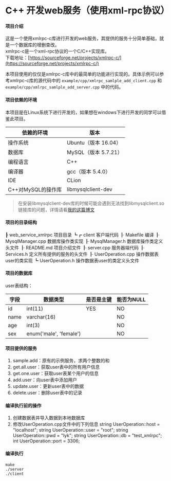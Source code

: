 # C++ 开发web服务（使用xml-rpc协议）

#### 项目介绍
这是一个使用xmlrpc-c库进行开发的web服务，其提供的服务十分简单基础，就是一个数据库的增删查改。  
xmlrpc-c是一个xml-rpc协议的一个C/C++实现库。  
下载地址：[https://sourceforge.net/projects/xmlrpc-c/](https://sourceforge.net/projects/xmlrpc-c/)  

本项目使用的仅仅是xmlrpc-c库中的最简单的功能进行实现的。具体示例可以参考xmlrpc-c库的源代码中的 `example/cpp/xmlrpc_samlple_add_client.cpp` 和 `example/cpp/xmlrpc_samlple_add_server.cpp` 中的代码。  

#### 项目依赖的环境
本项目是在Linux系统下进行开发的，如果想在windows下进行开发的同学可以借鉴此项目。  

| 依赖的环境 | 版本 |
|------|----------------------|
| 操作系统 | Ubuntu（版本 16.04） |
| 数据库 | MySQL（版本 5.7.21） |
| 编程语言 | C++ |
| 编译器 | gcc（版本 5.4.0） |
| IDE | CLion |
| C++对MySQL的操作库 | libmysqlclient-dev |

> 在安装libmysqlclient-dev库的时候可能会遇到无法找到libmysqlclient.so链接库的问题，详情请看[我的这篇博文](https://ison-laihus.github.io/2018/03/26/Linux-%E4%B8%8B%E5%AE%89%E8%A3%85libmysqlclient-dev%E6%89%BE%E4%B8%8D%E5%88%B0%E9%93%BE%E6%8E%A5%E5%BA%93/)

#### 项目的目录结构
┠ web_service_xmlrpc	项目目录
┗┏ client	客户端代码
  ┠ Makefile	编译
  ┠ MysqlManager.cpp	数据库操作类实现
  ┠ MysqlManager.h	数据库操作类定义头文件
  ┠ README.md	项目介绍文件
  ┠ server.cpp	服务器端代码
  ┠ Services.h	定义所有提供的服务的头文件
  ┠ UserOperation.cpp	操作数据表user的类实现
  ┗ UserOperation.h	操作数据表user的类定义头文件

#### 项目的数据库
user表结构：  

| 字段 | 数据类型 | 是否是主键 | 能否为NULL |
|------|---------|------------|------------|
| id | int(11) | YES | NO |
| name | varchar(16) | | NO |
| age | int(3) | | NO |
| sex | enum('male', 'female') | | NO |


#### 项目提供的服务
1. sample.add：原有的示例服务，求两个整数的和
2. get.all.user：获取user表中的所有用户信息
3. get.one.user：获取user表某个用户的信息
4. add.user：向user表中添加用户
5. update.user：更新user表中的数据
6. delete.user：删除user表中的记录

#### 编译执行前的操作
1. 创建数据表并导入数据到本地数据库
2. 修改UserOperation.cpp文件中的下列信息
		string UserOperation::host = "localhost";
		string UserOperation::user = "root";
		string UserOperation::pwd = "lyk";
		string UserOperation::db = "test_xmlrpc";
		int UserOperation::port = 3306;

#### 编译执行
	make
	./server
	./client


